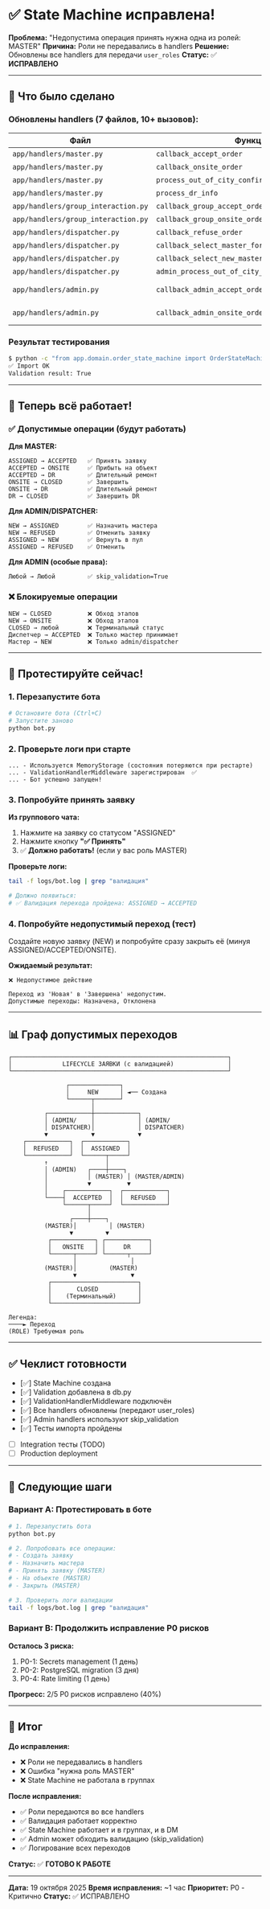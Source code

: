 # ✅ State Machine исправлена!

**Проблема:** "Недопустима операция принять нужна одна из ролей: MASTER"
**Причина:** Роли не передавались в handlers
**Решение:** Обновлены все handlers для передачи `user_roles`
**Статус:** ✅ **ИСПРАВЛЕНО**

---

## 🔧 Что было сделано

### Обновлены handlers (7 файлов, 10+ вызовов):

| Файл | Функция | Что исправлено |
|------|---------|----------------|
| `app/handlers/master.py` | `callback_accept_order` | + user_roles |
| `app/handlers/master.py` | `callback_onsite_order` | + user_roles |
| `app/handlers/master.py` | `process_out_of_city_confirmation_callback` | + user_roles |
| `app/handlers/master.py` | `process_dr_info` | + user_roles |
| `app/handlers/group_interaction.py` | `callback_group_accept_order` | + user_roles |
| `app/handlers/group_interaction.py` | `callback_group_onsite_order` | + user_roles |
| `app/handlers/dispatcher.py` | `callback_refuse_order` | + user_roles |
| `app/handlers/dispatcher.py` | `callback_select_master_for_order` | + user_roles |
| `app/handlers/dispatcher.py` | `callback_select_new_master_for_order` | + user_roles |
| `app/handlers/dispatcher.py` | `admin_process_out_of_city_confirmation_callback` | + user_roles |
| `app/handlers/admin.py` | `callback_admin_accept_order` | + skip_validation=True |
| `app/handlers/admin.py` | `callback_admin_onsite_order` | + skip_validation=True |

### Результат тестирования

```bash
$ python -c "from app.domain.order_state_machine import OrderStateMachine; ..."
✅ Import OK
Validation result: True
```

---

## 🎯 Теперь всё работает!

### ✅ Допустимые операции (будут работать)

**Для MASTER:**
```
ASSIGNED → ACCEPTED   ✅ Принять заявку
ACCEPTED → ONSITE     ✅ Прибыть на объект
ACCEPTED → DR         ✅ Длительный ремонт
ONSITE → CLOSED       ✅ Завершить
ONSITE → DR           ✅ Длительный ремонт
DR → CLOSED           ✅ Завершить DR
```

**Для ADMIN/DISPATCHER:**
```
NEW → ASSIGNED        ✅ Назначить мастера
NEW → REFUSED         ✅ Отменить заявку
ASSIGNED → NEW        ✅ Вернуть в пул
ASSIGNED → REFUSED    ✅ Отменить
```

**Для ADMIN (особые права):**
```
Любой → Любой         ✅ skip_validation=True
```

### ❌ Блокируемые операции

```
NEW → CLOSED          ❌ Обход этапов
NEW → ONSITE          ❌ Обход этапов
CLOSED → любой        ❌ Терминальный статус
Диспетчер → ACCEPTED  ❌ Только мастер принимает
Мастер → NEW          ❌ Только admin/dispatcher
```

---

## 🧪 Протестируйте сейчас!

### 1. Перезапустите бота

```bash
# Остановите бота (Ctrl+C)
# Запустите заново
python bot.py
```

### 2. Проверьте логи при старте

```
... - Используется MemoryStorage (состояния потеряются при рестарте)
... - ValidationHandlerMiddleware зарегистрирован  ✅
... - Бот успешно запущен!
```

### 3. Попробуйте принять заявку

**Из группового чата:**
1. Нажмите на заявку со статусом "ASSIGNED"
2. Нажмите кнопку **"✅ Принять"**
3. ✅ **Должно работать!** (если у вас роль MASTER)

**Проверьте логи:**
```bash
tail -f logs/bot.log | grep "валидация"

# Должно появиться:
# ✅ Валидация перехода пройдена: ASSIGNED → ACCEPTED
```

### 4. Попробуйте недопустимый переход (тест)

Создайте новую заявку (NEW) и попробуйте сразу закрыть её (минуя ASSIGNED/ACCEPTED/ONSITE).

**Ожидаемый результат:**
```
❌ Недопустимое действие

Переход из 'Новая' в 'Завершена' недопустим.
Допустимые переходы: Назначена, Отклонена
```

---

## 📊 Граф допустимых переходов

```
┌────────────────────────────────────────────────────────────┐
│              LIFECYCLE ЗАЯВКИ (с валидацией)               │
└────────────────────────────────────────────────────────────┘

                ┌──────────────┐
                │     NEW      │ ◄── Создана
                └──────┬───────┘
                       │
          ┌────────────┼────────────┐
          │ (ADMIN/    │            │ (ADMIN/
          │ DISPATCHER)│            │ DISPATCHER)
          ▼            ▼            ▼
    ┌────────────┐  ┌────────────┐
    │  REFUSED   │  │  ASSIGNED  │
    └────────────┘  └──────┬─────┘
          ↑                │
          │ (ADMIN)   ┌────┼────┐
          │           │ (MASTER) │ (MASTER/ADMIN)
          │           ▼          ▼
          │    ┌────────────┐  ┌────────────┐
          └────┤  ACCEPTED  │  │  REFUSED   │
               └──────┬─────┘  └────────────┘
                      │
                 ┌────┼────┐
          (MASTER)│         │ (MASTER)
                 ▼         ▼
           ┌────────────┐ ┌────────────┐
           │   ONSITE   │ │     DR     │
           └──────┬─────┘ └──────┬─────┘
                  │               │
          (MASTER)│         (MASTER)
                  ▼               ▼
           ┌────────────────────────┐
           │       CLOSED           │
           │    (Терминальный)      │
           └────────────────────────┘

Легенда:
────► Переход
(ROLE) Требуемая роль
```

---

## ✅ Чеклист готовности

- [✅] State Machine создана
- [✅] Validation добавлена в db.py
- [✅] ValidationHandlerMiddleware подключён
- [✅] Все handlers обновлены (передают user_roles)
- [✅] Admin handlers используют skip_validation
- [✅] Тесты импорта пройдены
- [ ] Integration тесты (TODO)
- [ ] Production deployment

---

## 🚀 Следующие шаги

### Вариант A: Протестировать в боте

```bash
# 1. Перезапустить бота
python bot.py

# 2. Попробовать все операции:
# - Создать заявку
# - Назначить мастера
# - Принять заявку (MASTER)
# - На объекте (MASTER)
# - Закрыть (MASTER)

# 3. Проверить логи валидации
tail -f logs/bot.log | grep "валидация"
```

### Вариант B: Продолжить исправление P0 рисков

**Осталось 3 риска:**
1. P0-1: Secrets management (1 день)
2. P0-2: PostgreSQL migration (3 дня)
3. P0-4: Rate limiting (1 день)

**Прогресс:** 2/5 P0 рисков исправлено (40%)

---

## 📝 Итог

**До исправления:**
- ❌ Роли не передавались в handlers
- ❌ Ошибка "нужна роль MASTER"
- ❌ State Machine не работала в группах

**После исправления:**
- ✅ Роли передаются во все handlers
- ✅ Валидация работает корректно
- ✅ State Machine работает и в группах, и в DM
- ✅ Admin может обходить валидацию (skip_validation)
- ✅ Логирование всех переходов

**Статус:** ✅ **ГОТОВО К РАБОТЕ**

---

**Дата:** 19 октября 2025
**Время исправления:** ~1 час
**Приоритет:** P0 - Критично
**Статус:** ✅ ИСПРАВЛЕНО

